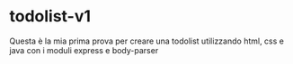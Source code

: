 # todolist-v1

Questa è la mia prima prova per creare una todolist utilizzando html, css e java con i moduli express e body-parser

